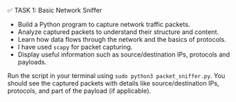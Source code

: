 ✅ TASK 1: Basic Network Sniffer

- Build a Python program to capture network traffic packets.
- Analyze captured packets to understand their structure and content.
- Learn how data flows through the network and the basics of protocols.
- I have used `scapy` for packet capturing.
- Display useful information such as source/destination IPs, protocols and payloads.

Run the script in your terminal using `sudo python3 packet_sniffer.py`. You should see the captured packets with details like source/destination IPs, protocols, and part of the payload (if applicable).
